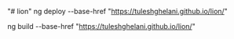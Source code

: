"# lion" 
ng deploy --base-href "https://tuleshghelani.github.io/lion/"

ng build --base-href "https://tuleshghelani.github.io/lion/"
